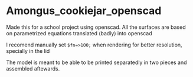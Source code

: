 # Amongus_cookiejar_openscad
Made this for a school project using openscad.
All the surfaces are based on parametrized equations translated (badly) into openscad

I recomend manually set ```$fn=>100;``` when rendering for better resolution, specially in the lid

The model is meant to be able to be printed separatedly in two pieces and assembled aftewards.
